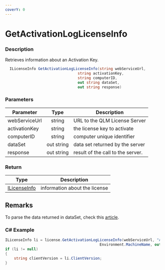 ```yaml
---
coverY: 0
---
```


# GetActivationLogLicenseInfo

### Description

Retrieves information about an Activation Key.

```csharp
  ILicenseInfo GetActivationLogLicenseInfo(string webServiceUrl, 
                                 string activationKey, 
                                 string computerID,                                                                  
                                 out string dataSet, 
                                 out string response)
```

### Parameters

| Parameter     |    Type    | Description                       |
| ------------- | :--------: | --------------------------------- |
| webServiceUrl |   string   | URL to the QLM License Server     |
| activationKey |   string   | the license key to activate       |
| computerID    |   string   | computer unique identifier        |
| dataSet       | out string | data set returned by the server   |
| response      | out string | result of the call to the server. |

### Return

| Type                                   | Description                   |
| -------------------------------------- | ----------------------------- |
| [ILicenseInfo](../../../ilicenseinfo/) | information about the license |

## Remarks

To parse the data returned in dataSet, check this [article](https://support.soraco.co/hc/en-us/articles/200704985-How-to-parse-data-returned-by-GetDataSet-or-GetDataSetEx-).

### C# Example

```csharp
ILicenseInfo li = license.GetActivationLogLicenseInfo(webServiceUrl, "A2GM0-50K00-PYU3F-784HH-1U1V5T", 
                                           Environment.MachineName, out dataSet out response);
if (li != null)
{
    string clientVersion = li.ClientVersion;
}
```
